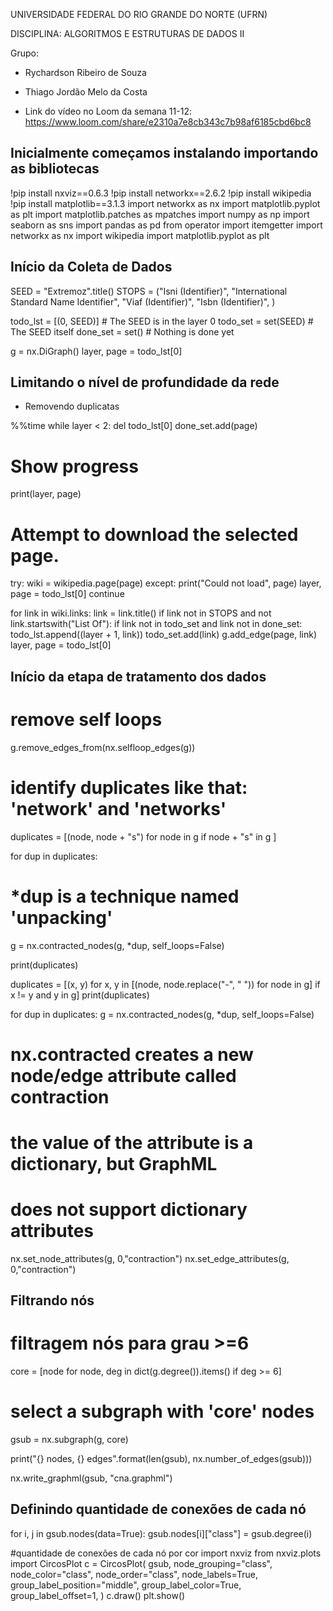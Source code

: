UNIVERSIDADE FEDERAL DO RIO GRANDE DO NORTE (UFRN)

DISCIPLINA: ALGORITMOS E ESTRUTURAS DE DADOS II

Grupo: 
- Rychardson Ribeiro de Souza
- Thiago Jordão Melo da Costa

- Link do vídeo no Loom da semana 11-12: https://www.loom.com/share/e2310a7e8cb343c7b98af6185cbd6bc8

## Inicialmente começamos instalando importando as bibliotecas ##

!pip install nxviz==0.6.3
!pip install networkx==2.6.2
!pip install wikipedia
!pip install matplotlib==3.1.3
import networkx as nx
import matplotlib.pyplot as plt
import matplotlib.patches as mpatches
import numpy as np
import seaborn as sns
import pandas as pd
from operator import itemgetter
import networkx as nx
import wikipedia
import matplotlib.pyplot as plt

## Início da Coleta de Dados ##

SEED = "Extremoz".title()
STOPS = ("Isni (Identifier)",
         "International Standard Name Identifier",
         "Viaf (Identifier)",
         "Isbn (Identifier)",
         )
     

todo_lst = [(0, SEED)] # The SEED is in the layer 0
todo_set = set(SEED) # The SEED itself
done_set = set() # Nothing is done yet
     

g = nx.DiGraph()
layer, page = todo_lst[0]

## Limitando o nível de profundidade da rede ##
- Removendo duplicatas
  
%%time
while layer < 2:
  del todo_lst[0]
  done_set.add(page)

  # Show progress
  print(layer, page)

  # Attempt to download the selected page.
  try:
    wiki = wikipedia.page(page)
  except:
    print("Could not load", page)
    layer, page = todo_lst[0]
    continue

  for link in wiki.links:
    link = link.title()
    if link not in STOPS and not link.startswith("List Of"):
      if link not in todo_set and link not in done_set:
        todo_lst.append((layer + 1, link))
        todo_set.add(link)
      g.add_edge(page, link)
  layer, page = todo_lst[0]


  ## Início da etapa de tratamento dos dados ##

  # remove self loops
g.remove_edges_from(nx.selfloop_edges(g))

# identify duplicates like that: 'network' and 'networks'
duplicates = [(node, node + "s")
              for node in g if node + "s" in g
             ]

for dup in duplicates:
  # *dup is a technique named 'unpacking'
  g = nx.contracted_nodes(g, *dup, self_loops=False)

print(duplicates)

duplicates = [(x, y) for x, y in
              [(node, node.replace("-", " ")) for node in g]
                if x != y and y in g]
print(duplicates)

for dup in duplicates:
  g = nx.contracted_nodes(g, *dup, self_loops=False)

# nx.contracted creates a new node/edge attribute called contraction
# the value of the attribute is a dictionary, but GraphML
# does not support dictionary attributes
nx.set_node_attributes(g, 0,"contraction")
nx.set_edge_attributes(g, 0,"contraction")

## Filtrando nós ##
# filtragem nós para grau >=6
core = [node for node, deg in dict(g.degree()).items() if deg >= 6]

# select a subgraph with 'core' nodes
gsub = nx.subgraph(g, core)

print("{} nodes, {} edges".format(len(gsub), nx.number_of_edges(gsub)))

nx.write_graphml(gsub, "cna.graphml")

## Definindo quantidade de conexões de cada nó ##

for i, j in gsub.nodes(data=True):
  gsub.nodes[i]["class"] = gsub.degree(i)
     

#quantidade de conexões de cada nó por cor
import nxviz
from nxviz.plots import CircosPlot
c = CircosPlot(
    gsub,
    node_grouping="class",
    node_color="class",
    node_order="class",
    node_labels=True,
    group_label_position="middle",
    group_label_color=True,
    group_label_offset=1,
)
c.draw()
plt.show()



     


